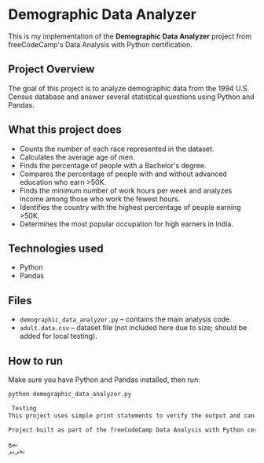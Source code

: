 # Demographic Data Analyzer

This is my implementation of the **Demographic Data Analyzer** project from freeCodeCamp's Data Analysis with Python certification.

##  Project Overview
The goal of this project is to analyze demographic data from the 1994 U.S. Census database and answer several statistical questions using Python and Pandas.

## What this project does
- Counts the number of each race represented in the dataset.
- Calculates the average age of men.
- Finds the percentage of people with a Bachelor's degree.
- Compares the percentage of people with and without advanced education who earn >50K.
- Finds the minimum number of work hours per week and analyzes income among those who work the fewest hours.
- Identifies the country with the highest percentage of people earning >50K.
- Determines the most popular occupation for high earners in India.

##  Technologies used
- Python
- Pandas

##  Files
- `demographic_data_analyzer.py` – contains the main analysis code.
- `adult.data.csv` – dataset file (not included here due to size; should be added for local testing).

##  How to run
Make sure you have Python and Pandas installed, then run:
```bash
python demographic_data_analyzer.py

 Testing
This project uses simple print statements to verify the output and can be extended with unit tests if needed.

Project built as part of the freeCodeCamp Data Analysis with Python certification.

نسخ
تحرير
